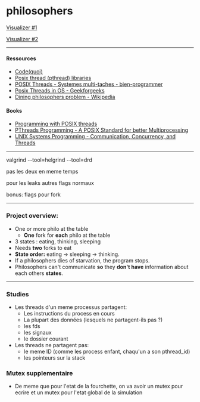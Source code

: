 # philosophers


[Visualizer #1](https://nafuka11.github.io/philosophers-visualizer/)

[Visualizer #2](https://rom98759.github.io/Philosophers-visualizer/)

---

#### Ressources
- [Code(quoi)](https://www.codequoi.com/threads-mutex-et-programmation-concurrente-en-c/)
- [Posix thread (pthread) libraries](https://www.cs.cmu.edu/afs/cs/academic/class/15492-f07/www/pthreads.html#BASICS)
- [POSIX Threads - Systemes multi-taches - bien-programmer](https://www.bien-programmer.fr/pthreads.htm)
- [Posix Threads in OS - Geekforgeeks](https://www.geeksforgeeks.org/posix-threads-in-os/)
- [Dining philosophers problem - Wikipedia](https://en.wikipedia.org/wiki/Dining_philosophers_problem)

#### Books
- [Programming with POSIX threads](https://www.google.fr/books/edition/Programming_with_POSIX_Threads/_xvnuFzo7q0C?hl=fr&gbpv=0)
- [PThreads Programming - A POSIX Standard for better Multiprocessing](https://www.google.fr/books/edition/PThreads_Programming/rgrRr1i1MJgC?hl=fr&gbpv=0)
- [UNIX Systems Programming - Communication, Concurrency, and Threads](https://www.google.fr/books/edition/UNIX_Systems_Programming/tdsZHyH9bQEC?hl=fr&gbpv=0)

---


valgrind --tool=helgrind --tool=drd

pas les deux en meme temps

pour les leaks autres flags normaux

bonus: flags pour fork

****
### Project overview:

- One or more philo at the table
  - **One** fork for **each** philo at the table
- 3 states : eating, thinking, sleeping
- Needs **two** forks to eat
- **State order:** eating -> sleeping -> thinking.
- If a philosophers dies of starvation, the program stops.
- Philosophers can't communicate **so** they **don't have** information about each others **states**.






---


### Studies

- Les threads d'un meme processus partagent:
  - Les instructions du process en cours
  - La plupart des données (lesquels ne partagent-ils pas ?)
  - les fds
  - les signaux
  - le dossier courant
- Les threads ne partagent pas:
  - le meme ID (comme les process enfant, chaqu'un a son pthread_id)
  - les pointeurs sur la stack


### Mutex supplementaire

- De meme que pour l'etat de la fourchette, on va avoir un mutex pour ecrire et un mutex pour l'etat global de la simulation
